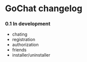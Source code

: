 GoChat changelog
================

### 0.1 In development
 - chating
 - registration
 - authorization
 - friends
 - installer/uninstaller
